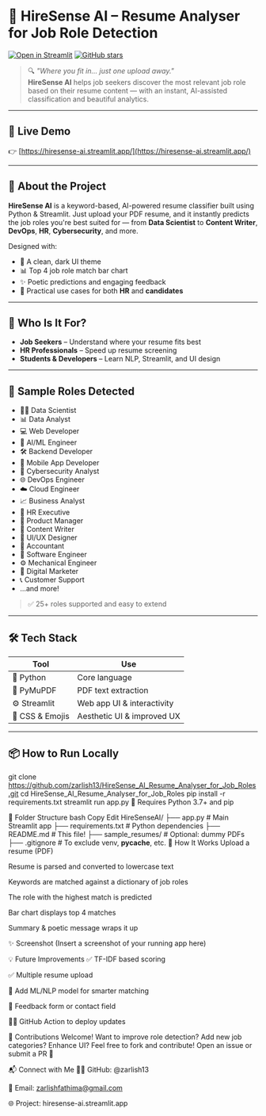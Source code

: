 # 💼 HireSense AI – Resume Analyser for Job Role Detection

[![Open in Streamlit](https://static.streamlit.io/badges/streamlit_badge_black_white.svg)](https://hiresense-ai.streamlit.app/)
[![GitHub stars](https://img.shields.io/github/stars/zarlish13/HireSense_AI_Resume_Analyser_for_Job_Roles.svg?style=social)](https://github.com/zarlish13/HireSense_AI_Resume_Analyser_for_Job_Roles)

> 🔍 *"Where you fit in... just one upload away."*  
> **HireSense AI** helps job seekers discover the most relevant job role based on their resume content — with an instant, AI-assisted classification and beautiful analytics.

---

## 🚀 Live Demo
👉 [https://hiresense-ai.streamlit.app/](https://hiresense-ai.streamlit.app/)

---

## 🧠 About the Project

**HireSense AI** is a keyword-based, AI-powered resume classifier built using Python & Streamlit. Just upload your PDF resume, and it instantly predicts the job roles you're best suited for — from **Data Scientist** to **Content Writer**, **DevOps**, **HR**, **Cybersecurity**, and more.

Designed with:
- 🎨 A clean, dark UI theme
- 📊 Top 4 job role match bar chart
- ✨ Poetic predictions and engaging feedback
- 💼 Practical use cases for both **HR** and **candidates**

---

## 🎯 Who Is It For?

- **Job Seekers** – Understand where your resume fits best
- **HR Professionals** – Speed up resume screening
- **Students & Developers** – Learn NLP, Streamlit, and UI design

---

## 📄 Sample Roles Detected

- 👨‍🔬 Data Scientist
- 📊 Data Analyst
- 💻 Web Developer
- 🧠 AI/ML Engineer
- 🛠 Backend Developer
- 📱 Mobile App Developer
- 🔐 Cybersecurity Analyst
- 🌐 DevOps Engineer
- ☁️ Cloud Engineer
- 📈 Business Analyst
- 🧾 HR Executive
- 💼 Product Manager
- 📝 Content Writer
- 🎨 UI/UX Designer
- 🧮 Accountant
- 🧩 Software Engineer
- ⚙️ Mechanical Engineer
- 📢 Digital Marketer
- 📞 Customer Support
- ...and more!

> ✅ 25+ roles supported and easy to extend

---

## 🛠 Tech Stack

| Tool      | Use                                  |
|-----------|---------------------------------------|
| 🐍 Python | Core language                         |
| 🧾 PyMuPDF | PDF text extraction                   |
| ⚙️ Streamlit | Web app UI & interactivity           |
| 🎨 CSS & Emojis | Aesthetic UI & improved UX         |

---

## 📦 How to Run Locally

git clone https://github.com/zarlish13/HireSense_AI_Resume_Analyser_for_Job_Roles.git
cd HireSense_AI_Resume_Analyser_for_Job_Roles
pip install -r requirements.txt
streamlit run app.py
📝 Requires Python 3.7+ and pip

📁 Folder Structure
bash
Copy
Edit
HireSenseAI/
├── app.py                 # Main Streamlit app
├── requirements.txt       # Python dependencies
├── README.md              # This file!
├── sample_resumes/        # Optional: dummy PDFs
├── .gitignore             # To exclude venv, __pycache__, etc.
🎯 How It Works
Upload a resume (PDF)

Resume is parsed and converted to lowercase text

Keywords are matched against a dictionary of job roles

The role with the highest match is predicted

Bar chart displays top 4 matches

Summary & poetic message wraps it up

✨ Screenshot
(Insert a screenshot of your running app here)

💡 Future Improvements
✅ TF-IDF based scoring

✅ Multiple resume upload

🧠 Add ML/NLP model for smarter matching

💬 Feedback form or contact field

🧑‍💻 GitHub Action to deploy updates

🤝 Contributions Welcome!
Want to improve role detection? Add new job categories? Enhance UI?
Feel free to fork and contribute!
Open an issue or submit a PR 🚀

📬 Connect with Me
🧑‍💻 GitHub: @zarlish13

💌 Email: zarlishfathima@gmail.com

🌐 Project: hiresense-ai.streamlit.app
